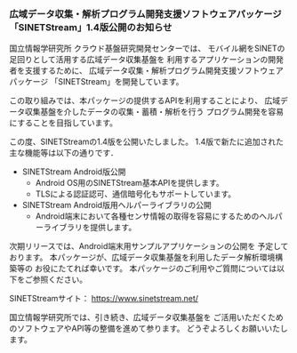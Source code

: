 ### 広域データ収集・解析プログラム開発支援ソフトウェアパッケージ<br/>「SINETStream」1.4版公開のお知らせ

国立情報学研究所 クラウド基盤研究開発センターでは、
モバイル網をSINETの足回りとして活用する広域データ収集基盤を
利用するアプリケーションの開発者を支援するために、
広域データ収集・解析プログラム開発支援ソフトウェアパッケージ
「SINETStream」を開発しています。

この取り組みでは、本パッケージの提供するAPIを利用することにより、
広域データ収集基盤を介したデータの収集・蓄積・解析を行う
プログラム開発を容易にすることを目指しています。

この度、SINETStreamの1.4版を公開いたしました。
1.4版で新たに追加された主な機能等は以下の通りです．

* SINETStream Android版公開
    * Android OS用のSINETStream基本APIを提供します。
    * TLSによる認証認可、通信暗号化もサポートしています。
* SINETStream Android版用ヘルパーライブラリの公開
    * Android端末において各種センサ情報の取得を容易にするためのヘルパーライブラリを提供します。

次期リリースでは、Android端末用サンプルアプリケーションの公開を
予定しております。
本パッケージが、広域データ収集基盤を利用したデータ解析環境構築等の
お役にたてれば幸いです。
本パッケージのご利用やご質問については以下をご参照ください。

SINETStreamサイト：
https://www.sinetstream.net/

国立情報学研究所では、引き続き、広域データ収集基盤を
ご活用いただくためのソフトウェアやAPI等の整備を進めて参ります。
どうぞよろしくお願いいたします。
